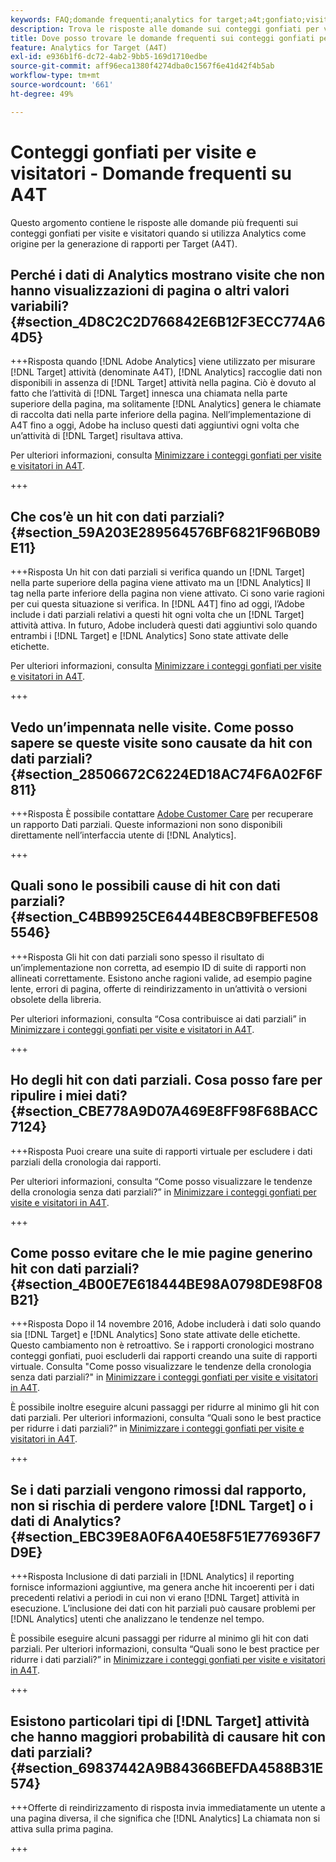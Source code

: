 ```yaml
---
keywords: FAQ;domande frequenti;analytics for target;a4t;gonfiato;visita;visitatore;hit parziale;orfano
description: Trova le risposte alle domande sui conteggi gonfiati per visite e visitatori quando utilizzi Analytics per [!DNL Target] (A4T). Scopri come ridurre al minimo i "dati parziali".
title: Dove posso trovare le domande frequenti sui conteggi gonfiati per visite e visitatori con A4T?
feature: Analytics for Target (A4T)
exl-id: e936b1f6-dc72-4ab2-9bb5-169d1710edbe
source-git-commit: aff96eca1380f4274dba0c1567f6e41d42f4b5ab
workflow-type: tm+mt
source-wordcount: '661'
ht-degree: 49%

---
```


# Conteggi gonfiati per visite e visitatori - Domande frequenti su A4T

Questo argomento contiene le risposte alle domande più frequenti sui conteggi gonfiati per visite e visitatori quando si utilizza Analytics come origine per la generazione di rapporti per Target (A4T).

## Perché i dati di Analytics mostrano visite che non hanno visualizzazioni di pagina o altri valori variabili? {#section_4D8C2C2D766842E6B12F3ECC774A64D5}

+++Risposta quando [!DNL Adobe Analytics] viene utilizzato per misurare [!DNL Target] attività (denominate A4T), [!DNL Analytics] raccoglie dati non disponibili in assenza di [!DNL Target] attività nella pagina. Ciò è dovuto al fatto che l’attività di [!DNL Target] innesca una chiamata nella parte superiore della pagina, ma solitamente [!DNL Analytics] genera le chiamate di raccolta dati nella parte inferiore della pagina. Nell’implementazione di A4T fino a oggi, Adobe ha incluso questi dati aggiuntivi ogni volta che un’attività di [!DNL Target] risultava attiva.

Per ulteriori informazioni, consulta [Minimizzare i conteggi gonfiati per visite e visitatori in A4T](/help/main/c-integrating-target-with-mac/a4t/c-a4t-troubleshooting/minimizing-inflated-visit-and-visitor-counts-a4t.md#concept_A515C2DE126E44B6AD97754C2C6D5235).

+++

## Che cos’è un hit con dati parziali? {#section_59A203E289564576BF6821F96B0B9E11}

+++Risposta Un hit con dati parziali si verifica quando un [!DNL Target] nella parte superiore della pagina viene attivato ma un [!DNL Analytics] Il tag nella parte inferiore della pagina non viene attivato. Ci sono varie ragioni per cui questa situazione si verifica. In [!DNL A4T] fino ad oggi, l’Adobe include i dati parziali relativi a questi hit ogni volta che un [!DNL Target] attività attiva. In futuro, Adobe includerà questi dati aggiuntivi solo quando entrambi i [!DNL Target] e [!DNL Analytics] Sono state attivate delle etichette.

Per ulteriori informazioni, consulta [Minimizzare i conteggi gonfiati per visite e visitatori in A4T](/help/main/c-integrating-target-with-mac/a4t/c-a4t-troubleshooting/minimizing-inflated-visit-and-visitor-counts-a4t.md#concept_A515C2DE126E44B6AD97754C2C6D5235).

+++

## Vedo un’impennata nelle visite. Come posso sapere se queste visite sono causate da hit con dati parziali? {#section_28506672C6224ED18AC74F6A02F6F811}

+++Risposta È possibile contattare [Adobe Customer Care](/help/main/cmp-resources-and-contact-information.md#reference_ACA3391A00EF467B87930A450050077C) per recuperare un rapporto Dati parziali. Queste informazioni non sono disponibili direttamente nell’interfaccia utente di [!DNL Analytics].

+++

## Quali sono le possibili cause di hit con dati parziali? {#section_C4BB9925CE6444BE8CB9FBEFE5085546}

+++Risposta Gli hit con dati parziali sono spesso il risultato di un’implementazione non corretta, ad esempio ID di suite di rapporti non allineati correttamente. Esistono anche ragioni valide, ad esempio pagine lente, errori di pagina, offerte di reindirizzamento in un’attività o versioni obsolete della libreria.

Per ulteriori informazioni, consulta “Cosa contribuisce ai dati parziali” in [Minimizzare i conteggi gonfiati per visite e visitatori in A4T](/help/main/c-integrating-target-with-mac/a4t/c-a4t-troubleshooting/minimizing-inflated-visit-and-visitor-counts-a4t.md#concept_A515C2DE126E44B6AD97754C2C6D5235).

+++

## Ho degli hit con dati parziali. Cosa posso fare per ripulire i miei dati? {#section_CBE778A9D07A469E8FF98F68BACC7124}

+++Risposta Puoi creare una suite di rapporti virtuale per escludere i dati parziali della cronologia dai rapporti.

Per ulteriori informazioni, consulta “Come posso visualizzare le tendenze della cronologia senza dati parziali?” in [Minimizzare i conteggi gonfiati per visite e visitatori in A4T](/help/main/c-integrating-target-with-mac/a4t/c-a4t-troubleshooting/minimizing-inflated-visit-and-visitor-counts-a4t.md#concept_A515C2DE126E44B6AD97754C2C6D5235).

+++

## Come posso evitare che le mie pagine generino hit con dati parziali? {#section_4B00E7E618444BE98A0798DE98F08B21}

+++Risposta Dopo il 14 novembre 2016, Adobe includerà i dati solo quando sia [!DNL Target] e [!DNL Analytics] Sono state attivate delle etichette. Questo cambiamento non è retroattivo. Se i rapporti cronologici mostrano conteggi gonfiati, puoi escluderli dai rapporti creando una suite di rapporti virtuale. Consulta &quot;Come posso visualizzare le tendenze della cronologia senza dati parziali?&quot; in [Minimizzare i conteggi gonfiati per visite e visitatori in A4T](/help/main/c-integrating-target-with-mac/a4t/c-a4t-troubleshooting/minimizing-inflated-visit-and-visitor-counts-a4t.md#concept_A515C2DE126E44B6AD97754C2C6D5235).

È possibile inoltre eseguire alcuni passaggi per ridurre al minimo gli hit con dati parziali. Per ulteriori informazioni, consulta “Quali sono le best practice per ridurre i dati parziali?” in [Minimizzare i conteggi gonfiati per visite e visitatori in A4T](/help/main/c-integrating-target-with-mac/a4t/c-a4t-troubleshooting/minimizing-inflated-visit-and-visitor-counts-a4t.md#concept_A515C2DE126E44B6AD97754C2C6D5235).

+++

## Se i dati parziali vengono rimossi dal rapporto, non si rischia di perdere valore [!DNL Target] o i dati di Analytics? {#section_EBC39E8A0F6A40E58F51E776936F7D9E}

+++Risposta Inclusione di dati parziali in [!DNL Analytics] il reporting fornisce informazioni aggiuntive, ma genera anche hit incoerenti per i dati precedenti relativi a periodi in cui non vi erano [!DNL Target] attività in esecuzione. L’inclusione dei dati con hit parziali può causare problemi per [!DNL Analytics] utenti che analizzano le tendenze nel tempo.

È possibile eseguire alcuni passaggi per ridurre al minimo gli hit con dati parziali. Per ulteriori informazioni, consulta “Quali sono le best practice per ridurre i dati parziali?” in [Minimizzare i conteggi gonfiati per visite e visitatori in A4T](/help/main/c-integrating-target-with-mac/a4t/c-a4t-troubleshooting/minimizing-inflated-visit-and-visitor-counts-a4t.md#concept_A515C2DE126E44B6AD97754C2C6D5235).

+++

## Esistono particolari tipi di [!DNL Target] attività che hanno maggiori probabilità di causare hit con dati parziali? {#section_69837442A9B84366BEFDA4588B31E574}

+++Offerte di reindirizzamento di risposta invia immediatamente un utente a una pagina diversa, il che significa che [!DNL Analytics] La chiamata non si attiva sulla prima pagina.

+++